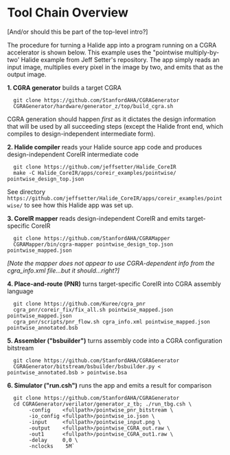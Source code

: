 # Tool Chain Overview

[And/or should this be part of the top-level intro?]

<!-- The steps required to build and run an application are as follows: -->

The procedure for turning a Halide app into a program running on a
CGRA accelerator is shown below.  This example uses the "pointwise
multiply-by-two' Halide example from Jeff Setter's repository.  The
app simply reads an input image, multiplies every pixel in the image by two,
and emits that as the output image.


<b>1. CGRA generator</b> builds a target CGRA
```
  git clone https://github.com/StanfordAHA/CGRAGenerator
  CGRAGenerator/hardware/generator_z/top/build_cgra.sh
```
CGRA generation should happen *first* as it dictates the design
information that will be used by all succeeding steps (except the
Halide front end, which compiles to design-independent intermediate form).


<b>2. Halide compiler</b> reads your Halide source app code and
produces design-independent CoreIR intermediate code
```
  git clone https://github.com/jeffsetter/Halide_CoreIR
  make -C Halide_CoreIR/apps/coreir_examples/pointwise/ pointwise_design_top.json
```
See directory
`https://github.com/jeffsetter/Halide_CoreIR/apps/coreir_examples/pointwise/`
to see how this Halide app was set up.


<b>3. CoreIR mapper</b> reads design-independent CoreIR and emits target-specific CoreIR
```
  git clone https://github.com/StanfordAHA/CGRAMapper
  CGRAMapper/bin/cgra-mapper pointwise_design_top.json pointwise_mapped.json
```
<i>[Note the mapper does not appear to use CGRA-dependent info from
the cgra_info.xml file...but it should...right?]</i>


<b>4. Place-and-route (PNR)</b> turns target-specific CoreIR into CGRA assembly language
```
  git clone https://github.com/Kuree/cgra_pnr
  cgra_pnr/coreir_fix/fix_all.sh pointwise_mapped.json pointwise_mapped.json
  cgra_pnr/scripts/pnr_flow.sh cgra_info.xml pointwise_mapped.json pointwise_annotated.bsb
```

<b>5. Assembler ("bsbuilder")</b> turns assembly code into a CGRA configuration bitstream
```
  git clone https://github.com/StanfordAHA/CGRAGenerator
  CGRAGenerator/bitstream/bsbuilder/bsbuilder.py < pointwise_annotated.bsb > pointwise.bsa
```
<b>6. Simulator ("run.csh")</b> runs the app and emits a result for comparison
```
  git clone https://github.com/StanfordAHA/CGRAGenerator
  cd CGRAGenerator/verilator/generator_z_tb; ./run_tbg.csh \
       -config    <fullpath>/pointwise_pnr_bitstream \
       -io_config <fullpath>/pointwise_io.json \
       -input     <fullpath>/pointwise_input.png \
       -output    <fullpath>/pointwise_CGRA_out.raw \
       -out1      <fullpath>/pointwise_CGRA_out1.raw \
       -delay     0,0 \
       -nclocks    5M`
```
